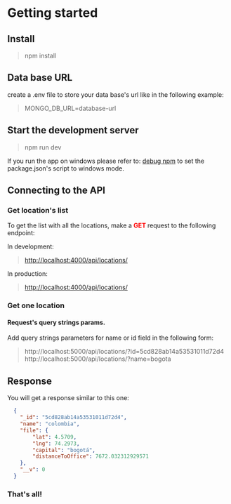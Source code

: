 # Getting started
## Install
> npm install

## Data base URL
create a .env file to store your data base's url like in the following example:
> MONGO_DB_URL=database-url

## Start the development server
> npm run dev

If you run the app on windows please refer to: [debug npm](https://www.npmjs.com/package/debug) to set the package.json's script to windows mode.

## Connecting to the API
### Get location's list
To get the list with all the locations, make a <span style="color:red; font-weight:bold">GET </span> request to the following endpoint:

In development:

> [http<nolink>://localhost:4000/api/locations/](http://localhost:5000/api/locations/all)

In production:
> [http<nolink>://localhost:4000/api/locations/](http://localhost:5000/api/locations/all)

### Get one location 
#### Request's query strings params.
Add query strings parameters for name or id field in the following form:
> http://localhost:5000/api/locations/?id=5cd828ab14a53531011d72d4
> http://localhost:5000/api/locations/?name=bogota


## Response

You will get a response similar to this one:

```json
  {
    "_id": "5cd828ab14a53531011d72d4",
    "name": "colombia",
    "file": {
        "lat": 4.5709,
        "lng": 74.2973,
        "capital": "bogotá",
        "distanceToOffice": 7672.032312929571
    },
    "__v": 0
  }   
```

### That's all!





